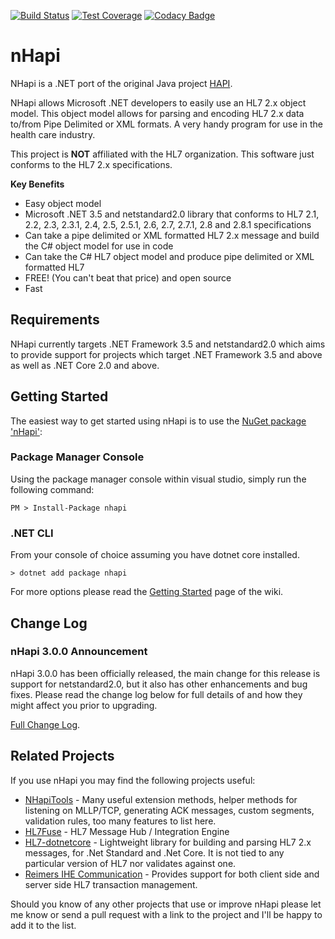 [![Build Status](https://github.com/nHapiNET/nHapi/workflows/Build%20Status/badge.svg)](https://github.com/nHapiNET/nHapi/actions?query=workflow%3A%22Build+Status%22+branch%3Amaster)
[![Test Coverage](https://api.codeclimate.com/v1/badges/63027fc59b840d0008fd/test_coverage)](https://codeclimate.com/github/nHapiNET/nHapi/test_coverage)
[![Codacy Badge](https://app.codacy.com/project/badge/Grade/f2aae2999d2e43a1a759b9ffbe5a85ee)](https://www.codacy.com/gh/nHapiNET/nHapi/dashboard?utm_source=github.com&amp;utm_medium=referral&amp;utm_content=nHapiNET/nHapi&amp;utm_campaign=Badge_Grade)

# nHapi
NHapi is a .NET port of the original Java project [HAPI](https://github.com/hapifhir/hapi-hl7v2).

NHapi allows Microsoft .NET developers to easily use an HL7 2.x object model. This object model allows for parsing and encoding HL7 2.x data to/from Pipe Delimited or XML formats. A very handy program for use in the health care industry.

This project is **NOT** affiliated with the HL7 organization. This software just conforms to the HL7 2.x specifications.

**Key Benefits**

- Easy object model  
- Microsoft .NET 3.5 and netstandard2.0 library that conforms to HL7 2.1, 2.2, 2.3, 2.3.1, 2.4, 2.5, 2.5.1, 2.6, 2.7, 2.7.1, 2.8 and 2.8.1 specifications  
- Can take a pipe delimited or XML formatted HL7 2.x message and build the C# object model for use in code  
- Can take the C# HL7 object model and produce pipe delimited or XML formatted HL7  
- FREE! (You can't beat that price) and open source  
- Fast  

## Requirements

NHapi currently targets .NET Framework 3.5 and netstandard2.0 which aims to provide support for projects which target .NET Framework 3.5 and above as well as .NET Core 2.0 and above.

## Getting Started

The easiest way to get started using nHapi is to use the [NuGet package 'nHapi'](https://www.nuget.org/packages/nHapi/):

### Package Manager Console
Using the package manager console within visual studio, simply run the following command:

```shell
PM > Install-Package nhapi
```

### .NET CLI
From your console of choice assuming you have dotnet core installed.
```shell
> dotnet add package nhapi
```
For more options please read the [Getting Started](https://github.com/nHapiNET/nHapi/wiki/Getting-Started) page of the wiki.

## Change Log
### nHapi 3.0.0 Announcement
nHapi 3.0.0 has been officially released, the main change for this release is support for netstandard2.0, but it also has other enhancements and bug fixes.
Please read the change log below for full details of and how they might affect you prior to upgrading.

[Full Change Log](https://github.com/nHapiNET/nHapi/blob/master/CHANGELOG.md).

## Related Projects

If you use nHapi you may find the following projects useful:

- [NHapiTools](https://github.com/dib0/NHapiTools) - Many useful extension methods, helper methods for listening on MLLP/TCP, generating ACK messages, custom segments, validation rules, too many features to list here.
- [HL7Fuse](https://github.com/dib0/HL7Fuse) - HL7 Message Hub / Integration Engine
- [HL7-dotnetcore](https://github.com/Efferent-Health/HL7-dotnetcore) - Lightweight library for building and parsing HL7 2.x messages, for .Net Standard and .Net Core. It is not tied to any particular version of HL7 nor validates against one.
- [Reimers IHE Communication](https://github.com/jjrdk/reimers.ihe) - Provides support for both client side and server side HL7 transaction management.

Should you know of any other projects that use or improve nHapi please let me know or send a pull request with a link to the project and I'll be happy to add it to the list.
